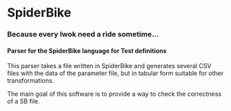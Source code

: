 # SpiderBike
### Because every Iwok need a ride sometime...
#### Parser for the SpiderBike language for Test definitions


This parser takes a file written in SpiderBike and generates several CSV files with the data of the parameter file, but in tabular form suitable for other transformations.

The main goal of this software is to provide a way to check the correctness of a SB file.
